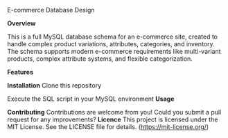 E-commerce Database Design

**Overview**

This is a full MySQL database schema for an e-commerce site, created to handle complex product variations, attributes, categories, and inventory. The schema supports modern e-commerce requirements like multi-variant products, complex attribute systems, and flexible categorization.

**Features**

**Installation**
Clone this repository

Execute the SQL script in your MySQL environment
**Usage**

**Contributing**
Contributions are welcome from you! Could you submit a pull request for any improvements?
**Licence**
This project is licensed under the MIT License. See the LICENSE file for details.
(https://mit-license.org/)

